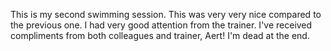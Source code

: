 This is my second swimming session. This was very very nice compared to the previous one. I had very good attention from the trainer. I've received compliments from both colleagues and trainer, Aert! I'm dead at the end.
